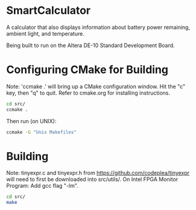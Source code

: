 # SmartCalculator
A calculator that also displays information about battery power remaining, ambient light, and temperature.

Being built to run on the Altera DE-10 Standard Development Board.

# Configuring CMake for Building
Note: 'ccmake .' will bring up a CMake configuration window. Hit the "c" key, then "q" to quit.
Refer to cmake.org for installing instructions.
```bash
cd src/
ccmake .
```
Then run (on UNIX):
```bash
ccmake -G "Unix Makefiles"
```

# Building
Note: tinyexpr.c and tinyexpr.h from https://github.com/codeplea/tinyexpr will need to first be downloaded into src/utils/.
On Intel FPGA Monitor Program: Add gcc flag "-lm".
```bash
cd src/
make
```
